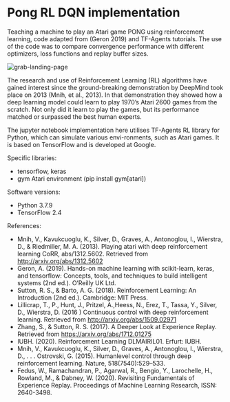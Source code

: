 # Pong RL DQN implementation

Teaching a machine to play an Atari game PONG using reinforcement learning, code adapted from (Geron 2019) and TF-Agents tutorials. The use of the code was to compare convergence performance with different optimizers, loss functions and replay buffer sizes.

![grab-landing-page](https://github.com/rikluost/RL_DQN_Pong/blob/master/pong.gif)

The research and use of Reinforcement Learning (RL) algorithms have gained interest since the ground-breaking demonstration by DeepMind took place on 2013 (Mnih, et al., 2013). In that demonstration they showed how a deep learning model could learn to play 1970’s Atari 2600 games from the scratch. Not only did it learn to play the games, but its performance matched or surpassed the best human experts.

The jupyter notebook implementation here utilises TF-Agents RL library for Python, which can simulate various envi-ronments, such as Atari games. It is based on TensorFlow and is developed at Google.

Specific libraries:

- tensorflow, keras
- gym Atari environment (pip install gym[atari])

Software versions:

- Python 3.7.9
- TensorFlow 2.4

References:

- Mnih, V., Kavukcuoglu, K., Silver, D., Graves, A., Antonoglou, I., Wierstra, D., & Riedmiller, M. A. (2013). Playing atari with deep reinforcement learning CoRR, abs/1312.5602. Retrieved from http://arxiv.org/abs/1312.5602
- Geron, A. (2019). Hands-on machine learning with scikit-learn, keras, and tensorflow: Concepts, tools, and techniques to build intelligent systems (2nd ed.). O’Reilly UK Ltd.
- Sutton, R. S., & Barto, A. G. (2018). Reinforcement Learning: An Introduction (2nd ed.). Cambridge: MIT Press.
- Lillicrap, T., P., Hunt, J., Pritzel, A.,Heess, N., Erez, T., Tassa, Y., Silver, D., Wierstra, D. (2016 ) Continuous control with deep reinforcement learning. Retrieved from http://arxiv.org/abs/1509.02971 
- Zhang, S., & Sutton, R. S. (2017). A Deeper Look at Experience Replay. Retrieved from https://arxiv.org/abs/1712.01275
- IUBH. (2020). Reinforcement Learning DLMAIRIL01. Erfurt: IUBH.
- Mnih, V., Kavukcuoglu, K., Silver, D., Graves, A., Antonoglou, I., Wierstra, D., . . . Ostrovski, G. (2015). Humanlevel control through deep reinforcement learning. Nature, 518(7540):529–533.
- Fedus, W., Ramachandran, P., Agarwal, R., Bengio, Y., Larochelle, H., Rowland, M., & Dabney, W. (2020). Revisiting Fundamentals of Experience Replay. Proceedings of Machine Learning Research, ISSN: 2640-3498.


